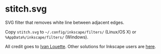 # stitch.svg

SVG filter that removes white line between adjacent edges.

Copy `stitch.svg` to `~/.config/inkscape/filters/` (Linux/OS X) or `%AppData%/inkscape/filters/` (Windows).

All credit goes to [Ivan Louette](http://www.inkscapeforum.com/viewtopic.php?f=5&t=9034&p=33279&#p32882). Other solutions for Inkscape users are [here](https://inkscape.org/en/learn/faq/#theres-seam-or-artifact-between-adjacent-objects-sharing-same-border-or-between-patterns).
